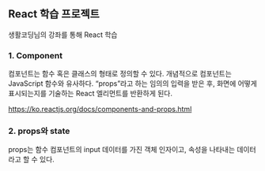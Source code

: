 ## React 학습 프로젝트

생활코딩님의 강좌를 통해 React 학습

### 1. Component

컴포넌트는 함수 혹은 클래스의 형태로 정의할 수 있다.
개념적으로 컴포넌트는 JavaScript 함수와 유사하다. “props”라고 하는 임의의 입력을 받은 후, 화면에 어떻게 표시되는지를 기술하는 React 엘리먼트를 반환하게 된다.

https://ko.reactjs.org/docs/components-and-props.html

### 2. props와 state

props는 함수 컴포넌트의 input 데이터를 가진 객체 인자이고, 속성을 나타내는 데이터라고 할 수 있다. 
